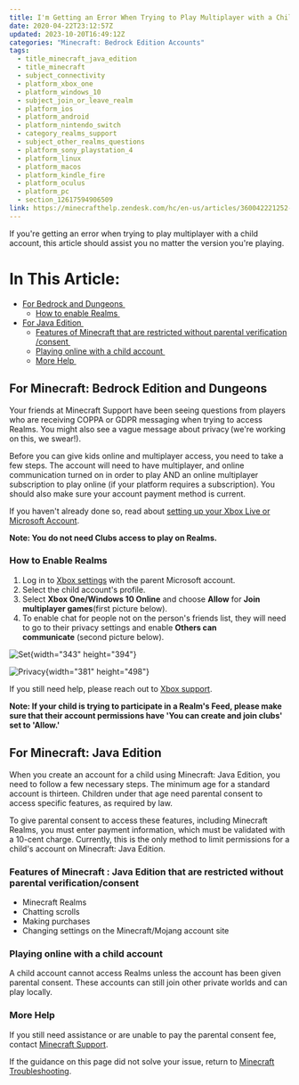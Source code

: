 ```yaml
---
title: I'm Getting an Error When Trying to Play Multiplayer with a Child Account
date: 2020-04-22T23:12:57Z
updated: 2023-10-20T16:49:12Z
categories: "Minecraft: Bedrock Edition Accounts"
tags:
  - title_minecraft_java_edition
  - title_minecraft
  - subject_connectivity
  - platform_xbox_one
  - platform_windows_10
  - subject_join_or_leave_realm
  - platform_ios
  - platform_android
  - platform_nintendo_switch
  - category_realms_support
  - subject_other_realms_questions
  - platform_sony_playstation_4
  - platform_linux
  - platform_macos
  - platform_kindle_fire
  - platform_oculus
  - platform_pc
  - section_12617594906509
link: https://minecrafthelp.zendesk.com/hc/en-us/articles/360042221252-I-m-Getting-an-Error-When-Trying-to-Play-Multiplayer-with-a-Child-Account
---
```


If you\'re getting an error when trying to play multiplayer with a child account, this article should assist you no matter the version you\'re playing.

# In This Article:

-   [For Bedrock and Dungeons ](https://minecrafthelp.zendesk.com/hc/en-us/articles/360042221252-I-m-Getting-an-Error-When-Trying-to-Play-Multiplayer-with-a-Child-Account#h_01GB5XGT9HHQAGJS5FPMNJ555Q)
    -   [How to enable Realms ](https://minecrafthelp.zendesk.com/hc/en-us/articles/360042221252-I-m-Getting-an-Error-When-Trying-to-Play-Multiplayer-with-a-Child-Account#h_01GB5XGYSW4EWFJKVC0YCRBG9N)
-   [For Java Edition ](https://minecrafthelp.zendesk.com/hc/en-us/articles/360042221252-I-m-Getting-an-Error-When-Trying-to-Play-Multiplayer-with-a-Child-Account#h_01GB5XH62MBGTWFXE2MJ207KE0)
    -   [Features of Minecraft that are restricted without parental verification/consent ](https://minecrafthelp.zendesk.com/hc/en-us/articles/360042221252-I-m-Getting-an-Error-When-Trying-to-Play-Multiplayer-with-a-Child-Account#h_01GB5XHBD37SQEGSZWCPNQKXZ0)
    -   [Playing online with a child account ](https://minecrafthelp.zendesk.com/hc/en-us/articles/360042221252-I-m-Getting-an-Error-When-Trying-to-Play-Multiplayer-with-a-Child-Account#h_01GB5XHHE3Y1H6F7JKVQJVJRE9)
    -   [More Help ](https://minecrafthelp.zendesk.com/hc/en-us/articles/360042221252-I-m-Getting-an-Error-When-Trying-to-Play-Multiplayer-with-a-Child-Account#h_01GB5XHP0J5DT95EQ8XF3QGQGQ)

## For Minecraft: Bedrock Edition and Dungeons 

Your friends at Minecraft Support have been seeing questions from players who are receiving COPPA or GDPR messaging when trying to access Realms. You might also see a vague message about privacy (we\'re working on this, we swear!). 

Before you can give kids online and multiplayer access, you need to take a few steps. The account will need to have multiplayer, and online communication turned on in order to play AND an online multiplayer subscription to play online (if your platform requires a subscription). You should also make sure your account payment method is current. 

If you haven't already done so, read about [setting up your Xbox Live or Microsoft Account](https://help.minecraft.net/hc/en-us/articles/4408968616077-How-to-Manage-Parental-Consent-Family-Settings-and-Realms-Multiplayer-Access-for-a-Child-Account). 

**Note: You do not need Clubs access to play on Realms.** 

### How to Enable Realms 

1.  Log in to [Xbox settings](https://account.xbox.com/settings) with the parent Microsoft account. 
2.  Select the child account\'s profile. 
3.  Select **Xbox One/Windows 10 Online** and choose **Allow** for **Join multiplayer games**(first picture below). 
4.  To enable chat for people not on the person\'s friends list, they will need to go to their privacy settings and enable **Others can communicate** (second picture below). 

![Set](https://minecrafthelp.zendesk.com/hc/article_attachments/16722130953357){width="343" height="394"}

![Privacy](https://minecrafthelp.zendesk.com/hc/article_attachments/16722130963213){width="381" height="498"}

If you still need help, please reach out to [Xbox support](https://beta.support.xbox.com/). 

**Note: If your child is trying to participate in a Realm\'s Feed, please make sure that their account permissions have \'You can create and join clubs\' set to \'Allow.\'**

## For Minecraft: Java Edition 

When you create an account for a child using Minecraft: Java Edition, you need to follow a few necessary steps. The minimum age for a standard account is thirteen. Children under that age need parental consent to access specific features, as required by law.

To give parental consent to access these features, including Minecraft Realms, you must enter payment information, which must be validated with a 10-cent charge. Currently, this is the only method to limit permissions for a child's account on Minecraft: Java Edition. 

### Features of Minecraft : Java Edition that are restricted without parental verification/consent 

-   Minecraft Realms 
-   Chatting scrolls 
-   Making purchases 
-   Changing settings on the Minecraft/Mojang account site 

### Playing online with a child account 

A child account cannot access Realms unless the account has been given parental consent. These accounts can still join other private worlds and can play locally. 

### More Help 

If you still need assistance or are unable to pay the parental consent fee, contact [Minecraft Support](https://aka.ms/Minecraft-Support). 

If the guidance on this page did not solve your issue, return to [Minecraft Troubleshooting](https://help.minecraft.net/hc/en-us/articles/360034754072-Minecraft-support-resources).
